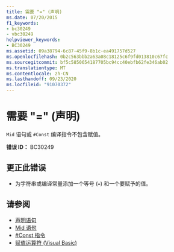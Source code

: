 ```yaml
---
title: 需要 "=" (声明)
ms.date: 07/20/2015
f1_keywords:
- bc30249
- vbc30249
helpviewer_keywords:
- BC30249
ms.assetid: 09a38794-6c87-45f9-8b1c-ea491757d527
ms.openlocfilehash: 0b2c563bbb2a63a08c18125c6f9fd013810c67fc
ms.sourcegitcommit: bf5c5850654187705bc94cc40ebfb62fe346ab02
ms.translationtype: MT
ms.contentlocale: zh-CN
ms.lasthandoff: 09/23/2020
ms.locfileid: "91070372"
---
```

# <a name="-expected-declaration"></a>需要 "=" (声明)

`Mid` 语句或 `#Const` 编译指令不包含赋值。  
  
 **错误 ID：** BC30249  
  
## <a name="to-correct-this-error"></a>更正此错误  
  
- 为字符串或编译常量添加一个等号 (`=`) 和一个要赋予的值。  
  
## <a name="see-also"></a>请参阅

- [声明语句](../programming-guide/language-features/statements.md#declaration-statements)
- [Mid 语句](../language-reference/statements/mid-statement.md)
- [#Const 指令](../language-reference/directives/const-directive.md)
- [赋值运算符 (Visual Basic) ](../language-reference/operators/assignment-operators.md)
